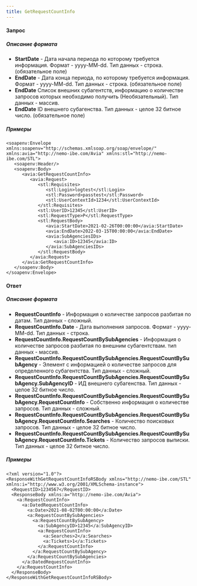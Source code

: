 ```yaml
---
title: GetRequestCountInfo
---
```


#### Запрос

##### Описание формата

-   **StartDate** - Дата начала периода по которому требуется информация. Формат - yyyy-MM-dd. Тип данных - строка.  (обязательное поле)
-   **EndDate** - Дата конца периода, по которому требуется информация. Формат - yyyy-MM-dd. Тип данных - строка. (обязательное поле)
-   **EndDate** Список внешних субагентств, информацию о количестве запросов которых необходимо получить (Необязательный). Тип данных - массив.
-   **EndDate** ID внешнего субагенства. Тип данных - целое 32 битное число. (обязательное поле)

##### Примеры

```
<soapenv:Envelope xmlns:soapenv="http://schemas.xmlsoap.org/soap/envelope/" xmlns:avia="http://nemo-ibe.com/Avia" xmlns:stl="http://nemo-ibe.com/STL">
   <soapenv:Header/>
   <soapenv:Body>
      <avia:GetRequestCountInfo>
         <avia:Request>
            <stl:Requisites>
               <stl:Login>logtest</stl:Login>
               <stl:Password>passtest</stl:Password>
               <stl:UserContextId>1234</stl:UserContextId>
            </stl:Requisites>
            <stl:UserID>12345</stl:UserID>
            <stl:RequestType>P</stl:RequestType>
            <stl:RequestBody>
               <avia:StartDate>2021-02-26T00:00:00</avia:StartDate>
               <avia:EndDate>2022-03-15T00:00:00</avia:EndDate>
               <avia:SubAgenciesIDs>
                  <avia:ID>12345</avia:ID>
               </avia:SubAgenciesIDs>
            </stl:RequestBody>
         </avia:Request>
      </avia:GetRequestCountInfo>
   </soapenv:Body>
</soapenv:Envelope>
```

#### Ответ

##### Описание формата

-   **RequestCountInfo** - Информация о количестве запросов разбитая по датам. Тип данных - сложный.
-   **RequestCountInfo.Date** - Дата выполнения запросов. Формат - yyyy-MM-dd. Тип данных - строка.
-   **RequestCountInfo.RequestCountBySubAgencies** - Информация о количестве запросов разбитая по внешним субагентствам. тип данных - массив.
-   **RequestCountInfo.RequestCountBySubAgencies.RequestCountBySubAgency** - Элемент с информацией о количестве запросов для определенного субагентства. Тип данных - сложный.
-   **RequestCountInfo.RequestCountBySubAgencies.RequestCountBySubAgency.SubAgencyID** - ИД внешнего субагенства. Тип данных - целое 32 битное число.
-   **RequestCountInfo.RequestCountBySubAgencies.RequestCountBySubAgency.RequestCountInfo** - Собственно информация о количестве запросов. Тип данных - сложный.
-   **RequestCountInfo.RequestCountBySubAgencies.RequestCountBySubAgency.RequestCountInfo.Searches** - Количество поисковых запросов. Тип данных - целое 32 битное число.
-   **RequestCountInfo.RequestCountBySubAgencies.RequestCountBySubAgency.RequestCountInfo.Tickets** -	Количество запросов выписки. Тип данных - целое 32 битное число.

##### Примеры

```
<?xml version="1.0"?>
<ResponseWithGetRequestCountInfoRSBody xmlns="http://nemo-ibe.com/STL" xmlns:i="http://www.w3.org/2001/XMLSchema-instance">
  <RequestID>1234567</RequestID>
  <ResponseBody xmlns:a="http://nemo-ibe.com/Avia">
    <a:RequestCountInfo>
      <a:DatedRequestCountInfo>
        <a:Date>2021-08-02T00:00:00</a:Date>
        <a:RequestCountBySubAgencies>
          <a:RequestCountBySubAgency>
            <a:SubAgencyID>12345</a:SubAgencyID>
            <a:RequestCountInfo>
              <a:Searches>2</a:Searches>
              <a:Tickets>1</a:Tickets>
            </a:RequestCountInfo>
          </a:RequestCountBySubAgency>
        </a:RequestCountBySubAgencies>
      </a:DatedRequestCountInfo>
    </a:RequestCountInfo>
  </ResponseBody>
</ResponseWithGetRequestCountInfoRSBody>
```
